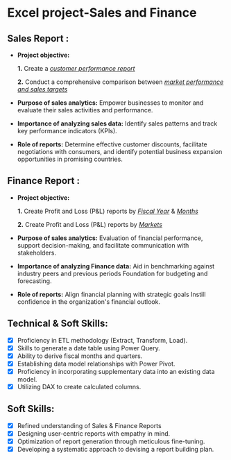 # Excel project-Sales and Finance

## Sales Report :


- **Project objective:** 

    **1.** Create a _[customer performance report](https://github.com/HsiaoChuHao/Excel-Sales-Finance-Report/blob/main/01%20Customer%20performance%20report.pdf)_ 

    **2.** Conduct a comprehensive comparison between _[market performance and sales targets](https://github.com/HsiaoChuHao/Excel-Sales-Finance-Report/blob/main/02%20Market%20performance%20vs%20target%20report.pdf)_

- **Purpose of sales analytics:** Empower businesses to monitor and evaluate their sales activities and performance.

- **Importance of analyzing sales data:** Identify sales patterns and track key performance indicators (KPIs).

- **Role of reports:** Determine effective customer discounts, facilitate negotiations with consumers, and identify potential business expansion opportunities in promising countries.


## Finance Report :

- **Project objective:** 

   **1.** Create Profit and Loss (P&L) reports by _[Fiscal Year](https://github.com/HsiaoChuHao/Excel-Sales-Finance-Report/blob/main/03%20Profit%20and%20Loss%20(P%26L)%20reports%20by%20_Fiscal%20Year.pdf)_ & _[Months](https://github.com/HsiaoChuHao/Excel-Sales-Finance-Report/blob/main/04%20Profit%20and%20Loss%20(P%26L)%20reports%20by%20_months.pdf)_ 

   **2.** Create Profit and Loss (P&L) reports by _[Markets](https://github.com/HsiaoChuHao/Excel-Sales-Finance-Report/blob/main/05%20Profit%20and%20Loss%20(P%26L)%20reports%20by%20_Markets.pdf)_

- **Purpose of sales analytics:** Evaluation of financial performance, support decision-making, and facilitate communication with stakeholders.

- **Importance of analyzing Finance data:** Aid in benchmarking against industry peers and previous periods Foundation for budgeting and forecasting.

- **Role of reports:** Align financial planning with strategic goals Instill confidence in the organization's financial outlook.


## Technical & Soft Skills:
- [x]	Proficiency in ETL methodology (Extract, Transform, Load).
- [x]	Skills to generate a date table using Power Query.
- [x]	Ability to derive fiscal months and quarters.
- [x]	Establishing data model relationships with Power Pivot.
- [x]	Proficiency in incorporating supplementary data into an existing data model.
- [x]	Utilizing DAX to create calculated columns.

## Soft Skills:
- [x]	Refined understanding of Sales & Finance Reports
- [x]	Designing user-centric reports with empathy in mind.
- [x]	Optimization of report generation through meticulous fine-tuning.
- [x]	Developing a systematic approach to devising a report building plan.
